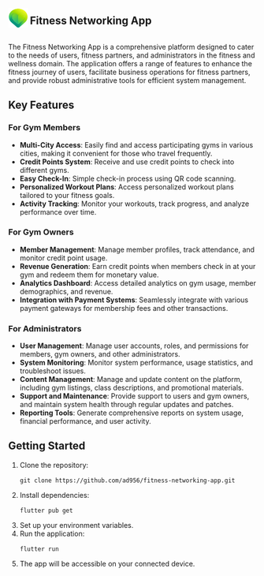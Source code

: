 <div style="display:flex;align-items:center;">
<img src="assets/icons/brand-logo.png" height=40 width=40 /> &nbsp;
<h2> Fitness Networking App </h2>
</div>

The Fitness Networking App is a comprehensive platform designed to cater to the needs of users, fitness partners, and administrators in the fitness and wellness domain. The application offers a range of features to enhance the fitness journey of users, facilitate business operations for fitness partners, and provide robust administrative tools for efficient system management.

## Key Features

### For Gym Members

- **Multi-City Access**: Easily find and access participating gyms in various cities, making it convenient for those who travel frequently.
- **Credit Points System**: Receive and use credit points to check into different gyms.
- **Easy Check-In**: Simple check-in process using QR code scanning.
- **Personalized Workout Plans**: Access personalized workout plans tailored to your fitness goals.
- **Activity Tracking**: Monitor your workouts, track progress, and analyze performance over time.

### For Gym Owners

- **Member Management**: Manage member profiles, track attendance, and monitor credit point usage.
- **Revenue Generation**: Earn credit points when members check in at your gym and redeem them for monetary value.
- **Analytics Dashboard**: Access detailed analytics on gym usage, member demographics, and revenue.
- **Integration with Payment Systems**: Seamlessly integrate with various payment gateways for membership fees and other transactions.

### For Administrators

- **User Management**: Manage user accounts, roles, and permissions for members, gym owners, and other administrators.
- **System Monitoring**: Monitor system performance, usage statistics, and troubleshoot issues.
- **Content Management**: Manage and update content on the platform, including gym listings, class descriptions, and promotional materials.
- **Support and Maintenance**: Provide support to users and gym owners, and maintain system health through regular updates and patches.
- **Reporting Tools**: Generate comprehensive reports on system usage, financial performance, and user activity.

## Getting Started

1. Clone the repository:
   ```
   git clone https://github.com/ad956/fitness-networking-app.git
   ```
2. Install dependencies:
   ```
   flutter pub get
   ```
3. Set up your environment variables.
4. Run the application:
   ```
   flutter run
   ```
5. The app will be accessible on your connected device.
